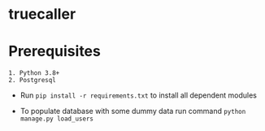 # truecaller
# Prerequisites
    1. Python 3.8+
    2. Postgresql

* Run `pip install -r requirements.txt` to install all dependent modules

* To populate database with some dummy data run command `python manage.py load_users`
